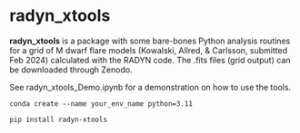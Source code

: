 # radyn_xtools

**radyn_xtools** is a package with some bare-bones Python analysis routines for a grid of M dwarf flare models (Kowalski, Allred, & Carlsson, submitted Feb 2024) calculated with the RADYN code.  The .fits files (grid output) can be downloaded through Zenodo.

See radyn_xtools_Demo.ipynb for a demonstration on how to use the tools.  

`conda create --name your_env_name python=3.11`

`pip install radyn-xtools`



